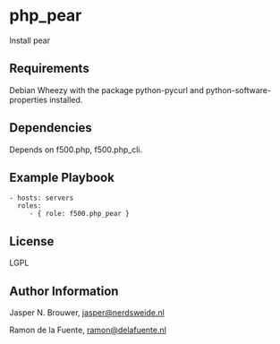 php_pear
========

Install pear

Requirements
------------

Debian Wheezy with the package python-pycurl and python-software-properties installed.

Dependencies
------------

Depends on f500.php, f500.php_cli.

Example Playbook
-------------------------

    - hosts: servers
      roles:
         - { role: f500.php_pear }

License
-------

LGPL

Author Information
------------------

Jasper N. Brouwer, jasper@nerdsweide.nl

Ramon de la Fuente, ramon@delafuente.nl
